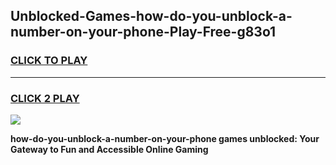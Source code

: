 
## Unblocked-Games-how-do-you-unblock-a-number-on-your-phone-Play-Free-g83o1
<h3>
<a href="https://premium76.site?title=how-do-you-unblock-a-number-on-your-phone&ref=20M">CLICK TO PLAY</a></h3>
<hr>

<h3>
<a href="https://premium76.site?title=how-do-you-unblock-a-number-on-your-phone&ref=20M">CLICK 2 PLAY</a>
  
</h3>

<a href="https://premium76.site?title=how-do-you-unblock-a-number-on-your-phone&ref=19M"><img src="https://clearcache.store/games.png"></a>


**how-do-you-unblock-a-number-on-your-phone games unblocked: Your Gateway to Fun and Accessible Online Gaming**
